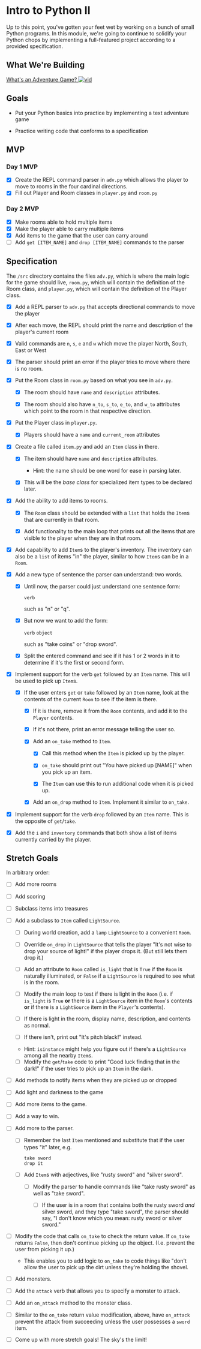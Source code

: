 # Intro to Python II

Up to this point, you've gotten your feet wet by working on a bunch of small Python programs. In this module, we're going to continue to solidify your Python chops by implementing a full-featured project according to a provided specification.

## What We're Building

[What's an Adventure Game? ![vid](https://tk-assets.lambdaschool.com/7928cdb4-b8a3-45a6-b231-5b9d1fc1e002_ScreenShot2019-03-22at5.47.28PM.png)](https://youtu.be/WaZccFqJUT8)

## Goals

- Put your Python basics into practice by implementing a text adventure game

- Practice writing code that conforms to a specification

## MVP

### Day 1 MVP

- [x] Create the REPL command parser in `adv.py` which allows the player to move to rooms
      in the four cardinal directions.
- [x] Fill out Player and Room classes in `player.py` and `room.py`

### Day 2 MVP

- [x] Make rooms able to hold multiple items
- [x] Make the player able to carry multiple items
- [x] Add items to the game that the user can carry around
- [ ] Add `get [ITEM_NAME]` and `drop [ITEM_NAME]` commands to the parser

## Specification

The `/src` directory contains the files `adv.py`, which is where the main logic for the game should live, `room.py`, which will contain the definition of the Room class, and `player.py`, which will contain the definition of the Player class.

- [x] Add a REPL parser to `adv.py` that accepts directional commands to move the player

- [x] After each move, the REPL should print the name and description of the player's current room
- [x] Valid commands are `n`, `s`, `e` and `w` which move the player North, South, East or West
- [x] The parser should print an error if the player tries to move where there is no room.

- [x] Put the Room class in `room.py` based on what you see in `adv.py`.

  - [x] The room should have `name` and `description` attributes.

  - [x] The room should also have `n_to`, `s_to`, `e_to`, and `w_to` attributes
        which point to the room in that respective direction.

- [x] Put the Player class in `player.py`.

  - [x] Players should have a `name` and `current_room` attributes

- [x] Create a file called `item.py` and add an `Item` class in there.

  - [x] The item should have `name` and `description` attributes.

    - Hint: the name should be one word for ease in parsing later.

  - [x] This will be the _base class_ for specialized item types to be declared
        later.

- [x] Add the ability to add items to rooms.

  - [x] The `Room` class should be extended with a `list` that holds the `Item`s
        that are currently in that room.

  - [x] Add functionality to the main loop that prints out all the items that are
        visible to the player when they are in that room.

- [x] Add capability to add `Item`s to the player's inventory. The inventory can
      also be a `list` of items "in" the player, similar to how `Item`s can be in a
      `Room`.

- [x] Add a new type of sentence the parser can understand: two words.

  - [x] Until now, the parser could just understand one sentence form:

    `verb`

    such as "n" or "q".

  - [x] But now we want to add the form:

    `verb` `object`

    such as "take coins" or "drop sword".

  - [x] Split the entered command and see if it has 1 or 2 words in it to determine
        if it's the first or second form.

- [x] Implement support for the verb `get` followed by an `Item` name. This will be
      used to pick up `Item`s.

  - [x] If the user enters `get` or `take` followed by an `Item` name, look at the
        contents of the current `Room` to see if the item is there.

    - [x] If it is there, remove it from the `Room` contents, and add it to the
          `Player` contents.

    - [x] If it's not there, print an error message telling the user so.

    - [x] Add an `on_take` method to `Item`.

      - [x] Call this method when the `Item` is picked up by the player.

      - [x] `on_take` should print out "You have picked up [NAME]" when you pick up an item.

      - [x] The `Item` can use this to run additional code when it is picked up.

    - [x] Add an `on_drop` method to `Item`. Implement it similar to `on_take`.

- [x] Implement support for the verb `drop` followed by an `Item` name. This is the
      opposite of `get`/`take`.

- [x] Add the `i` and `inventory` commands that both show a list of items currently
      carried by the player.

## Stretch Goals

In arbitrary order:

- [ ] Add more rooms

- [ ] Add scoring

- [ ] Subclass items into treasures

- [ ] Add a subclass to `Item` called `LightSource`.

  - [ ] During world creation, add a `lamp` `LightSource` to a convenient `Room`.

  - [ ] Override `on_drop` in `LightSource` that tells the player "It's not wise to
        drop your source of light!" if the player drops it. (But still lets them drop
        it.)

  - [ ] Add an attribute to `Room` called `is_light` that is `True` if the `Room` is
        naturally illuminated, or `False` if a `LightSource` is required to see what
        is in the room.

  - [ ] Modify the main loop to test if there is light in the `Room` (i.e. if
        `is_light` is `True` **or** there is a `LightSource` item in the `Room`'s
        contents **or** if there is a `LightSource` item in the `Player`'s contents).

  - [ ] If there is light in the room, display name, description, and contents as
        normal.

  - [ ] If there isn't, print out "It's pitch black!" instead.

  - Hint: `isinstance` might help you figure out if there's a `LightSource`
    among all the nearby `Item`s.

  - [ ] Modify the `get`/`take` code to print "Good luck finding that in the dark!" if
        the user tries to pick up an `Item` in the dark.

- [ ] Add methods to notify items when they are picked up or dropped

- [ ] Add light and darkness to the game

- [ ] Add more items to the game.

- [ ] Add a way to win.

- [ ] Add more to the parser.

  - [ ] Remember the last `Item` mentioned and substitute that if the user types
        "it" later, e.g.

    ```
    take sword
    drop it
    ```

  - [ ] Add `Item`s with adjectives, like "rusty sword" and "silver sword".

    - [ ] Modify the parser to handle commands like "take rusty sword" as well as
          "take sword".

      - [ ] If the user is in a room that contains both the rusty sword _and_ silver
            sword, and they type "take sword", the parser should say, "I don't know
            which you mean: rusty sword or silver sword."

- [ ] Modify the code that calls `on_take` to check the return value. If `on_take`
      returns `False`, then don't continue picking up the object. (I.e. prevent the
      user from picking it up.)

  - This enables you to add logic to `on_take` to code things like "don't allow
    the user to pick up the dirt unless they're holding the shovel.

- [ ] Add monsters.

- [ ] Add the `attack` verb that allows you to specify a monster to attack.

- [ ] Add an `on_attack` method to the monster class.

- [ ] Similar to the `on_take` return value modification, above, have `on_attack`
      prevent the attack from succeeding unless the user possesses a `sword` item.

- [ ] Come up with more stretch goals! The sky's the limit!
